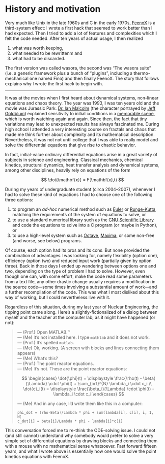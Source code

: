 # History and motivation

Very much like Unix in the late 1960s and C in the early 1970s,
[FeenoX][] is a third-system effect: I wrote a first hack that seemed to
work better than I had expected. Then I tried to add a lot of features
and complexities which I felt the code needed. After ten years of actual
usage, I then realized

1.  what was worth keeping,
2.  what needed to be rewrittenm and
3.  what had to be discarded.

The first version was called wasora, the second was “The wasora suite”
(i.e. a generic framework plus a bunch of “plugins”, including a
thermo-mechanical one named Fino) and then finally FeenoX. The story
that follows explains why I wrote the first hack to begin with.

------------------------------------------------------------------------

It was at the movies when I first heard about dynamical systems,
non-linear equations and chaos theory. The year was 1993, I was ten
years old and the movie was Jurassic Park. [Dr. Ian Malcolm][] (the
character portrayed by [Jeff Goldblum][]) explained sensitivity to
initial conditions in a [memorable scene][], which is worth watching
again and again. Since then, the fact that tiny variations may lead to
unexpected results has always fascinated me. During high school I
attended a very interesting course on fractals and chaos that made me
think further about complexity and its mathematical description.
Nevertheless, it was not not until college that I was able to really
model and solve the differential equations that give rise to chaotic
behavior.

In fact, initial-value ordinary differential equations arise in a great
variety of subjects in science and engineering. Classical mechanics,
chemical kinetics, structural dynamics, heat transfer analysis and
dynamical systems, among other disciplines, heavily rely on equations of
the form

$$
\dot{\mathbf{x}} = F(\mathbf{x},t)
$$

During my years of undergraduate student (circa 2004–2007), whenever I
had to solve these kind of equations I had to choose one of the
following three options:

1.  to program an *ad-hoc* numerical method such as [Euler][] or
    [Runge-Kutta][], matching the requirements of the system of
    equations to solve, or
2.  to use a standard numerical library such as the [GNU Scientific
    Library][] and code the equations to solve into a C program (or
    maybe in Python), or
3.  to use a high-level system such as [Octave][], [Maxima][], or some
    non-free (and worse, see below) programs.

Of course, each option had its pros and its cons. But none provided the
combination of advantages I was looking for, namely flexibility (option
one), efficiency (option two) and reduced input work (partially given by
option three). Back in those days I ended up wandering between options
one and two, depending on the type of problem I had to solve. However,
even though one can, with some effort, make the code read some
parameters from a text file, any other drastic change usually requires a
modification in the source code—some times involving a substantial
amount of work—and a further recompilation of the code. This was what I
most disliked about this way of working, but I could nevertheless live
with it.

Regardless of this situation, during my last year of Nuclear
Engineering, the tipping point came along. Here’s a
slightly-fictionalized of a dialog between myself and the teacher at the
computer lab, as it might have happened (or not):

> — (Prof.) Open MATLAB.™  
> — (Me) It’s not installed here. I type `mathlab` and it does not
> work.  
> — (Prof.) It’s spelled `matlab`.  
> — (Me) Ok, working. (A screen with blocks and lines connecting them
> appears)  
> — (Me) What’s this?  
> — (Prof.) The point reactor equations.  
> — (Me) It’s not. These are the point reactor equations:
>
> $$
> \begin{cases}
> \dot{\phi}(t) = \displaystyle \frac{\rho(t) - \beta}{\Lambda} \cdot \phi(t) + \sum_{i=1}^{N} \lambda_i \cdot c_i \\
> \dot{c}_i(t)  = \displaystyle \frac{\beta_i}{\Lambda} \cdot \phi(t) - \lambda_i \cdot c_i
> \end{cases}
> $$
>
> — (Me) And in any case, I’d write them like this in a computer:
>
>     phi_dot = (rho-Beta)/Lambda * phi + sum(lambda[i], c[i], i, 1, N)
>     c_dot[i] = beta[i]/Lambda * phi - lambda[i]*c[i]

This conversation forced me to re-think the ODE-solving issue. I could
not (and still cannot) understand why somebody would prefer to solve a
very simple set of differential equations by drawing blocks and
connecting them with a mouse with no mathematical sense whatsoever. Fast
forward fifteen years, and what I wrote above is essentially how one
would solve the point kinetics equations with FeenoX.

  [FeenoX]: https://www.seamplex.com/feenox
  [Dr. Ian Malcolm]: https://en.wikipedia.org/wiki/Ian_Malcolm_(character)
  [Jeff Goldblum]: https://en.wikipedia.org/wiki/Jeff_Goldblum
  [memorable scene]: https://www.youtube.com/watch?v=n-mpifTiPV4
  [Euler]: https://en.wikipedia.org/wiki/Euler_method
  [Runge-Kutta]: https://en.wikipedia.org/wiki/Runge%E2%80%93Kutta_methods
  [GNU Scientific Library]: https://www.gnu.org/software/gsl/
  [Octave]: https://www.gnu.org/software/octave/index
  [Maxima]: https://maxima.sourceforge.io/
